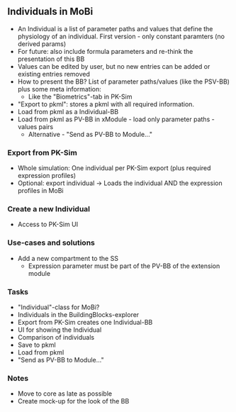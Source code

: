 ## Individuals in MoBi
- An Individual is a list of parameter paths and values that define the physiology of an individual. First version - only constant paramters (no derived params)
- For future: also include formula parameters and re-think the presentation of this BB
- Values can be edited by user, but no new entries can be added or existing entries removed
- How to present the BB? List of parameter paths/values (like the PSV-BB) plus some meta information:
    - Like the "Biometrics"-tab in PK-Sim
- "Export to pkml": stores a pkml with all required information.
- Load from pkml as a Individual-BB
- Load from pkml as PV-BB in xModule - load only parameter paths - values pairs
    - Alternative - "Send as PV-BB to Module..."

### Export from PK-Sim
- Whole simulation: One individual per PK-Sim export (plus required expression profiles)
- Optional: export individual -> Loads the individual AND the expression profiles in MoBi

### Create a new Individual
- Access to PK-Sim UI

### Use-cases and solutions
- Add a new compartment to the SS
    - Expression parameter must be part of the PV-BB of the extension module
   
### Tasks
- "Individual"-class for MoBi?
- Individuals in the BuildingBlocks-explorer
- Export from PK-Sim creates one Individual-BB
- UI for showing the Individual
- Comparison of individuals
- Save to pkml
- Load from pkml
- "Send as PV-BB to Module..."

### Notes
- Move to core as late as possible
- Create mock-up for the look of the BB